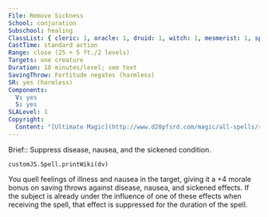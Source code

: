 ```yaml
---
File: Remove Sickness
School: conjuration
Subschool: healing
ClassList: { cleric: 1, oracle: 1, druid: 1, witch: 1, mesmerist: 1, spiritualist: 1 }
CastTime: standard action
Range: close (25 + 5 ft./2 levels)
Targets: one creature
Duration: 10 minutes/level; see text
SavingThrow: Fortitude negates (harmless)
SR: yes (harmless)
Components:
  V: yes
  S: yes
SLALevel: 1
Copyright:
  Content: "[Ultimate Magic](http://www.d20pfsrd.com/magic/all-spells/r/remove-sickness)"
---
```

Brief:: Suppress disease, nausea, and the sickened condition.

```dataviewjs
customJS.Spell.printWiki(dv)
```

You quell feelings of illness and nausea in the target, giving it a +4 morale bonus on saving throws against disease, nausea, and sickened effects. If the subject is already under the influence of one of these effects when receiving the spell, that effect is suppressed for the duration of the spell.
